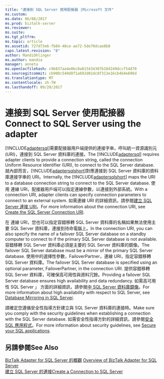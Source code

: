 ```yaml
---
title: "連接到 SQL Server 使用配接器 |Microsoft 文件"
ms.custom: 
ms.date: 06/08/2017
ms.prod: biztalk-server
ms.reviewer: 
ms.suite: 
ms.tgt_pltfrm: 
ms.topic: article
ms.assetid: 727d73e6-fb84-48ce-ae72-5de70dcae8b8
caps.latest.revision: "8"
author: MandiOhlinger
ms.author: mandia
manager: anneta
ms.openlocfilehash: c9b837aa4e0bc0a815434307b10d249dccf54d70
ms.sourcegitcommit: cb908c540d8f1a692d01dc8f313e16cb4b4e696d
ms.translationtype: MT
ms.contentlocale: zh-TW
ms.lasthandoff: 09/20/2017
---
```

# <a name="connect-to-sql-server-using-the-adapter"></a><span data-ttu-id="ab291-102">連接到 SQL Server 使用配接器</span><span class="sxs-lookup"><span data-stu-id="ab291-102">Connect to SQL Server using the adapter</span></span>
<span data-ttu-id="ab291-103">[!INCLUDE[adaptersql](../../includes/adaptersql-md.md)]需要配接器用戶端提供的連接字串，呼叫統一資源識別元 (URI)，連接到 SQL Server 資料庫的連接。</span><span class="sxs-lookup"><span data-stu-id="ab291-103">The [!INCLUDE[adaptersql](../../includes/adaptersql-md.md)] requires adapter clients to provide a connection string, called the connection Uniform Resource Identifier (URI), to connect to the SQL Server database.</span></span> <span data-ttu-id="ab291-104">就內部而言，[!INCLUDE[adaptersqlshort](../../includes/adaptersqlshort-md.md)]對應連接到 SQL Server 資料庫的資料庫連接字串的 URI。</span><span class="sxs-lookup"><span data-stu-id="ab291-104">Internally, the [!INCLUDE[adaptersqlshort](../../includes/adaptersqlshort-md.md)] maps the URI to a database connection string to connect to the SQL Server database.</span></span> <span data-ttu-id="ab291-105">使用 連線 URI，配接器用戶端可以指定連線參數，以連接到外部系統。</span><span class="sxs-lookup"><span data-stu-id="ab291-105">With a connection URI, adapter clients can specify connection parameters to connect to an external system.</span></span> <span data-ttu-id="ab291-106">如需連線 URI 的詳細資訊，請參閱[建立 SQL Server 連接 URI](../../adapters-and-accelerators/adapter-sql/create-the-sql-server-connection-uri.md)。</span><span class="sxs-lookup"><span data-stu-id="ab291-106">For more information about the connection URI, see [Create the SQL Server Connection URI](../../adapters-and-accelerators/adapter-sql/create-the-sql-server-connection-uri.md).</span></span>  
  
 <span data-ttu-id="ab291-107">在 連線 URI，您也可以指定容錯移轉 SQL Server 資料庫的名稱如果無法使用主要 SQL Server 資料庫，連接到待命電腦上。</span><span class="sxs-lookup"><span data-stu-id="ab291-107">In the connection URI, you can also specify the name of a failover SQL Server database on a standby computer to connect to if the primary SQL Server database is not available.</span></span> <span data-ttu-id="ab291-108">容錯移轉 SQL Server 資料庫必須是主要的 SQL Server 資料庫的鏡像。</span><span class="sxs-lookup"><span data-stu-id="ab291-108">The failover SQL Server database must be a mirror of the primary SQL Server database.</span></span> <span data-ttu-id="ab291-109">使用中的選擇性參數，FailoverPartner，連線 URI，指定容錯移轉 SQL Server 資料庫。</span><span class="sxs-lookup"><span data-stu-id="ab291-109">The failover SQL Server database is specified using an optional parameter, FailoverPartner, in the connection URI.</span></span> <span data-ttu-id="ab291-110">提供容錯移轉 SQL Server 資料庫，可確保高可用性與資料冗餘。</span><span class="sxs-lookup"><span data-stu-id="ab291-110">Providing a failover SQL Server database ensures high availability and data redundancy.</span></span> <span data-ttu-id="ab291-111">如需高可用性 SQL Server 」 方面的詳細資訊，請參閱[中 SQL Server 資料庫鏡像](https://msdn.microsoft.com/library/5h52hef8.aspx)。</span><span class="sxs-lookup"><span data-stu-id="ab291-111">For more information about high availability with respect to SQL Server, see [Database Mirroring in SQL Server](https://msdn.microsoft.com/library/5h52hef8.aspx).</span></span>
  
 <span data-ttu-id="ab291-112">請確定您遵循安全性指導方針建立與 SQL Server 資料庫的連接時。</span><span class="sxs-lookup"><span data-stu-id="ab291-112">Make sure you comply with the security guidelines when establishing a connection with the SQL Server database.</span></span> <span data-ttu-id="ab291-113">如需安全性指導方針的詳細資訊，請參閱[安全 SQL 應用程式](../../adapters-and-accelerators/adapter-sql/secure-your-sql-applications.md)。</span><span class="sxs-lookup"><span data-stu-id="ab291-113">For more information about security guidelines, see [Secure your SQL applications](../../adapters-and-accelerators/adapter-sql/secure-your-sql-applications.md).</span></span>  
  
## <a name="see-also"></a><span data-ttu-id="ab291-114">另請參閱</span><span class="sxs-lookup"><span data-stu-id="ab291-114">See Also</span></span>  
 <span data-ttu-id="ab291-115">[BizTalk Adapter for SQL Server 的概觀](../../adapters-and-accelerators/adapter-sql/overview-of-biztalk-adapter-for-sql-server.md) </span><span class="sxs-lookup"><span data-stu-id="ab291-115">[Overview of BizTalk Adapter for SQL Server](../../adapters-and-accelerators/adapter-sql/overview-of-biztalk-adapter-for-sql-server.md) </span></span>  
 [<span data-ttu-id="ab291-116">建立 SQL Server 的連接</span><span class="sxs-lookup"><span data-stu-id="ab291-116">Create a Connection to SQL Server</span></span>](../../adapters-and-accelerators/adapter-sql/create-a-connection-to-sql-server.md)